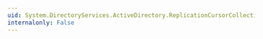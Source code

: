```yaml
---
uid: System.DirectoryServices.ActiveDirectory.ReplicationCursorCollection.Contains(System.DirectoryServices.ActiveDirectory.ReplicationCursor)
internalonly: False
---
```

